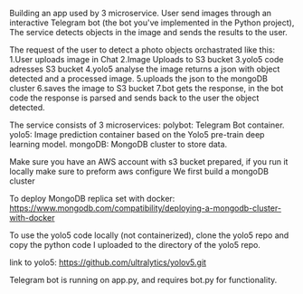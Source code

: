 Building an app used by 3 microservice.
User send images through an interactive Telegram bot 
(the bot you've implemented in the Python project), The service detects objects in the image and sends the results to the user.

The request of the user to detect a photo objects orchastrated like this:
1.User uploads image in Chat
2.Image Uploads to S3 bucket
3.yolo5 code adresses S3 bucket 
4.yolo5 analyse the image returns a json with object detected and a processed image.
5.uploads the json to the mongoDB cluster
6.saves the image to S3 bucket
7.bot gets the response, in the bot code the response is parsed and sends back to the user
the object detected.

The service consists of 3 microservices:
polybot: Telegram Bot container.
yolo5: Image prediction container based on the Yolo5 pre-train deep learning model.
mongoDB: MongoDB cluster to store data.

Make sure you have an AWS account with s3 bucket prepared, if you run it locally make sure to preform aws configure 
We first build a mongoDB cluster 


To deploy MongoDB replica set with docker:
https://www.mongodb.com/compatibility/deploying-a-mongodb-cluster-with-docker

To use the yolo5 code locally (not containerized), clone the yolo5 repo and copy the python code I uploaded to the directory of the yolo5 repo.

link to yolo5:
https://github.com/ultralytics/yolov5.git

Telegram bot is running on app.py, and requires bot.py for functionality.



